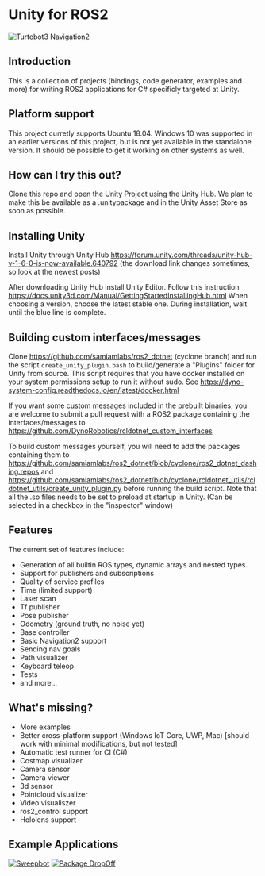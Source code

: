 Unity for ROS2
==============

![Turtebot3 Navigation2](https://i.gyazo.com/98d3d43aae3877593ecaefe4e5ba9a44.gif)

Introduction
------------

This is a collection of projects (bindings, code generator, examples and more) for writing ROS2
applications for C# specificly targeted at Unity.

Platform support
----------------
This project curretly supports Ubuntu 18.04. Windows 10 was supported in an earlier versions of this project, but is not yet available in the standalone version. It should be possible to get it working on other systems as well.

How can I try this out?
-----------------------
Clone this repo and open the Unity Project using the Unity Hub.
We plan to make this be available as a .unitypackage and in the Unity Asset Store as soon as possible.

Installing Unity
----------------
Install Unity through Unity Hub
https://forum.unity.com/threads/unity-hub-v-1-6-0-is-now-available.640792
(the download link changes sometimes, so look at the newest posts)

After downloading Unity Hub install Unity Editor. Follow this instruction https://docs.unity3d.com/Manual/GettingStartedInstallingHub.html When choosing a version, choose the latest stable one. During installation, wait until the blue line is complete.

Building custom interfaces/messages
-----------------------------------
Clone https://github.com/samiamlabs/ros2_dotnet (cyclone branch) and run the script `create_unity_plugin.bash` to build/generate a "Plugins" folder for Unity from source.
This script requires that you have docker installed on your system permissions setup to run it without sudo. See https://dyno-system-config.readthedocs.io/en/latest/docker.html

If you want some custom messages included in the prebuilt binaries, you are welcome to submit a pull request with a ROS2 package containing the interfaces/messages to https://github.com/DynoRobotics/rcldotnet_custom_interfaces

To build custom messages yourself, you will need to add the packages containing them to https://github.com/samiamlabs/ros2_dotnet/blob/cyclone/ros2_dotnet_dashing.repos and https://github.com/samiamlabs/ros2_dotnet/blob/cyclone/rcldotnet_utils/rcldotnet_utils/create_unity_plugin.py before running the build script. Note that all the .so files needs to be set to preload at startup in Unity. (Can be selected in a checkbox in the "inspector" window)

Features
--------

The current set of features include:
- Generation of all builtin ROS types, dynamic arrays and nested types.
- Support for publishers and subscriptions
- Quality of service profiles
- Time (limited support)
- Laser scan
- Tf publisher
- Pose publisher
- Odometry (ground truth, no noise yet)
- Base controller
- Basic Navigation2 support
- Sending nav goals
- Path visualizer
- Keyboard teleop
- Tests
- and more...


What's missing?
---------------
- More examples
- Better cross-platform support (Windows IoT Core, UWP, Mac) [should work with minimal modifications, but not tested]
- Automatic test runner for CI (C#)
- Costmap visualizer
- Camera sensor
- Camera viewer
- 3d sensor
- Pointcloud visualizer
- Video visualiszer
- ros2_control support
- Hololens support

Example Applications
--------------------
[![Sweepbot](https://img.youtube.com/vi/eMKbbEQhBTg/0.jpg)](https://www.youtube.com/watch?v=nggGs9ZIdlk)
[![Package DropOff](https://img.youtube.com/vi/2is7kwPeydA/0.jpg)](https://www.youtube.com/watch?v=lptKRANOfCY)
